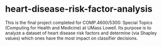 # heart-disease-risk-factor-analysis
This is the final project completed for COMP.4600/5300: Special Topics (Computing for Health and Medicine) at UMass Lowell. Its purpose is to analyze a dataset of heart disease risk factors and determine (via Shapley values) which ones have the most impact on classifier decisions.
